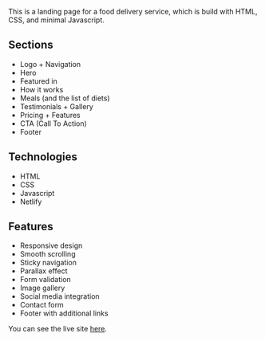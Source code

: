 This is a landing page for a food delivery service, which is build with HTML, CSS, and minimal Javascript.

## Sections

- Logo + Navigation
- Hero
- Featured in
- How it works
- Meals (and the list of diets)
- Testimonials + Gallery
- Pricing + Features
- CTA (Call To Action)
- Footer

## Technologies

- HTML
- CSS
- Javascript
- Netlify

## Features

- Responsive design
- Smooth scrolling
- Sticky navigation
- Parallax effect
- Form validation
- Image gallery
- Social media integration
- Contact form
- Footer with additional links

You can see the live site [here](https://omnifood-kaka.netlify.app/).
